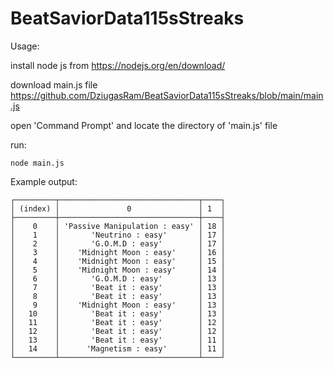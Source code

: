 # BeatSaviorData115sStreaks

Usage:

install node js from https://nodejs.org/en/download/

download main.js file https://github.com/DziugasRam/BeatSaviorData115sStreaks/blob/main/main.js

open 'Command Prompt' and locate the directory of 'main.js' file

run:
```
node main.js
```

Example output:
```
┌─────────┬───────────────────────────────┬────┐
│ (index) │               0               │ 1  │
├─────────┼───────────────────────────────┼────┤
│    0    │ 'Passive Manipulation : easy' │ 18 │
│    1    │       'Neutrino : easy'       │ 17 │
│    2    │       'G.O.M.D : easy'        │ 17 │
│    3    │    'Midnight Moon : easy'     │ 16 │
│    4    │    'Midnight Moon : easy'     │ 15 │
│    5    │    'Midnight Moon : easy'     │ 14 │
│    6    │       'G.O.M.D : easy'        │ 13 │
│    7    │       'Beat it : easy'        │ 13 │
│    8    │       'Beat it : easy'        │ 13 │
│    9    │    'Midnight Moon : easy'     │ 13 │
│   10    │       'Beat it : easy'        │ 13 │
│   11    │       'Beat it : easy'        │ 12 │
│   12    │       'Beat it : easy'        │ 12 │
│   13    │       'Beat it : easy'        │ 11 │
│   14    │      'Magnetism : easy'       │ 11 │
└─────────┴───────────────────────────────┴────┘
```
